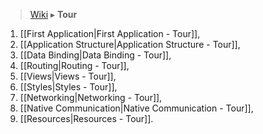 > [Wiki](Home) ▸ **Tour**

1. [[First Application|First Application - Tour]],
2. [[Application Structure|Application Structure - Tour]],
3. [[Data Binding|Data Binding - Tour]],
4. [[Routing|Routing - Tour]],
5. [[Views|Views - Tour]],
6. [[Styles|Styles - Tour]],
7. [[Networking|Networking - Tour]],
8. [[Native Communication|Native Communication - Tour]],
9. [[Resources|Resources - Tour]].